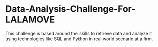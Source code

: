 # Data-Analysis-Challenge-For-LALAMOVE
This challenge is based around the skills to retrieve data and analyze it using technologies like SQL and Python in real world scenario at a firm.
